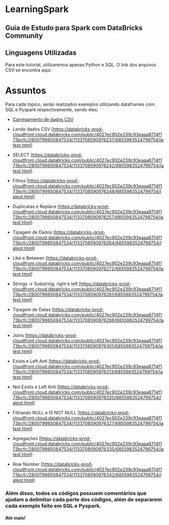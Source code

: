 # LearningSpark

## Guia de Estudo para Spark com DataBricks Community

## Linguagens Utilizadas

Para este tutorial, utilizaremos apenas Python e SQL. O link dos arquivos CSV se encontra aqui: 

# Assuntos

Para cada tópico, serão realizados exemplos utilizando dataframes com SQL e Pyspark respectivamente, sendo eles:

* [Carregamento de dados CSV](https://databricks-prod-cloudfront.cloud.databricks.com/public/4027ec902e239c93eaaa8714f173bcfc/2800799850847534/1133708590976233/6855983524799754/latest.html)

* Lendo dados CSV [https://databricks-prod-cloudfront.cloud.databricks.com/public/4027ec902e239c93eaaa8714f173bcfc/2800799850847534/1133708590976237/6855983524799754/latest.html]

* SELECT [https://databricks-prod-cloudfront.cloud.databricks.com/public/4027ec902e239c93eaaa8714f173bcfc/2800799850847534/1133708590976242/6855983524799754/latest.html]

* Filtros [https://databricks-prod-cloudfront.cloud.databricks.com/public/4027ec902e239c93eaaa8714f173bcfc/2800799850847534/1133708590976248/6855983524799754/latest.html]

* Duplicatas e Replace [https://databricks-prod-cloudfront.cloud.databricks.com/public/4027ec902e239c93eaaa8714f173bcfc/2800799850847534/1133708590976257/6855983524799754/latest.html]

* Tipagem de Dados [https://databricks-prod-cloudfront.cloud.databricks.com/public/4027ec902e239c93eaaa8714f173bcfc/2800799850847534/1133708590976264/6855983524799754/latest.html]

* Like e Between [https://databricks-prod-cloudfront.cloud.databricks.com/public/4027ec902e239c93eaaa8714f173bcfc/2800799850847534/1133708590976272/6855983524799754/latest.html]

* Strings -> Substring, right e left [https://databricks-prod-cloudfront.cloud.databricks.com/public/4027ec902e239c93eaaa8714f173bcfc/2800799850847534/1133708590976281/6855983524799754/latest.html]

* Tipagem de Datas [https://databricks-prod-cloudfront.cloud.databricks.com/public/4027ec902e239c93eaaa8714f173bcfc/2800799850847534/1133708590976288/6855983524799754/latest.html]

* Joins [https://databricks-prod-cloudfront.cloud.databricks.com/public/4027ec902e239c93eaaa8714f173bcfc/2800799850847534/1133708590976301/6855983524799754/latest.html]

* Exists e Left Anti [https://databricks-prod-cloudfront.cloud.databricks.com/public/4027ec902e239c93eaaa8714f173bcfc/2800799850847534/1133708590976313/6855983524799754/latest.html]

* Not Exists e Left Anti [https://databricks-prod-cloudfront.cloud.databricks.com/public/4027ec902e239c93eaaa8714f173bcfc/2800799850847534/1133708590976320/6855983524799754/latest.html]

* Filtrando NULL e IS NOT NULL [https://databricks-prod-cloudfront.cloud.databricks.com/public/4027ec902e239c93eaaa8714f173bcfc/2800799850847534/1133708590976327/6855983524799754/latest.html]

* Agregações [https://databricks-prod-cloudfront.cloud.databricks.com/public/4027ec902e239c93eaaa8714f173bcfc/2800799850847534/1133708590976335/6855983524799754/latest.html]

* Row Number [https://databricks-prod-cloudfront.cloud.databricks.com/public/4027ec902e239c93eaaa8714f173bcfc/2800799850847534/1133708590976342/6855983524799754/latest.html]


### Além disso, todos os códigos possuem comentários que ajudam a delimitar cada parte dos códigos, além de separarem cada exemplo feito em SQL e Pyspark.

#### Até mais!
